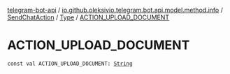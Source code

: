 [telegram-bot-api](../../../index.md) / [io.github.oleksivio.telegram.bot.api.model.method.info](../../index.md) / [SendChatAction](../index.md) / [Type](index.md) / [ACTION_UPLOAD_DOCUMENT](./-a-c-t-i-o-n_-u-p-l-o-a-d_-d-o-c-u-m-e-n-t.md)

# ACTION_UPLOAD_DOCUMENT

`const val ACTION_UPLOAD_DOCUMENT: `[`String`](https://kotlinlang.org/api/latest/jvm/stdlib/kotlin/-string/index.html)